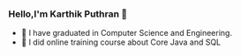 ### Hello,I'm Karthik Puthran 👋






- 🔭 I have  graduated in Computer Science and Engineering.
- 🌱 I did online training course about  Core Java and SQL

